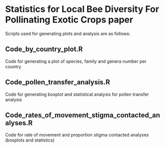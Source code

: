 # Statistics for Local Bee Diversity For Pollinating Exotic Crops paper

Scripts used for generating plots and analysis are as follows:

## Code_by_country_plot.R 
Code for generating a plot of species, family and genera number per country

## Code_pollen_transfer_analysis.R
Code for generating boxplot and statistical analysis for pollen transfer analysis

## Code_rates_of_movement_stigma_contacted_analyses.R
Code for rate of movement and proportion stigma contacted analyses (boxplots and statistics)
